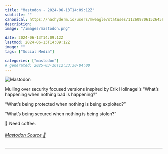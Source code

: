 ```yaml
---
title: "Mastodon - 2024-06-13T14:09:12Z"
subtitle: ""
canonical: https://hachyderm.io/users/mweagle/statuses/112609706152645881
description:
image: "/images/mastodon.png"

date: 2024-06-13T14:09:12Z
lastmod: 2024-06-13T14:09:12Z
image: ""
tags: ["Social Media"]

categories: ["mastodon"]
# generated: 2025-03-16T12:33:30-04:00
---
```

![Mastodon](/images/mastodon.png)

<p>Mulling over security focused versions inspired by Erik Hollnagel’s “What’s happening when nothing bad is happening?” </p><p>“What’s being protected when nothing is being exploited?”</p><p>“What’s being secured when nothing is being stolen?”</p><p>🤔 Need coffee.</p>


###### [Mastodon Source 🐘](https://hachyderm.io/@mweagle/112609706152645881)

___

